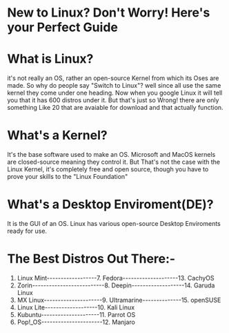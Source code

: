 # New to Linux? Don't Worry! Here's your Perfect Guide

# What is Linux?
it's not really an OS, rather an open-source Kernel from which its Oses are made. So why do people say "Switch to Linux"? well since all use the same kernel they come under one heading. Now when you google Linux it will tell you that it has 600 distros under it. But that's just so Wrong! there are only something Like 20 that are avaiable for download and that actually function.

# What's a Kernel?
It's the base software used to make an OS. Microsoft and MacOS kernels are closed-source meaning they control it. But That's not the case with the Linux Kernel, it's completely free and open source, though you have to prove your skills to the "Linux Foundation"

# What's a Desktop Enviroment(DE)?
It is the GUI of an OS. Linux has various open-source Desktop Enviroments ready for use.

# The Best Distros Out There:-
1. Linux Mint------------------7. Fedora--------------------13. CachyOS
2. Zorin--------------------------8. Deepin-------------------14. Garuda Linux
3. MX Linux---------------------9. Ultramarine--------------15. openSUSE
4. Linux Lite-------------------10. Kali Linux
5. Kubuntu---------------------11. Parrot OS
6. Pop!_OS----------------------12. Manjaro
